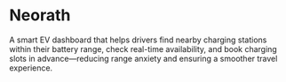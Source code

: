# Neorath
A smart EV dashboard that helps drivers find nearby charging stations within their battery range, check real-time availability, and book charging slots in advance—reducing range anxiety and ensuring a smoother travel experience.
